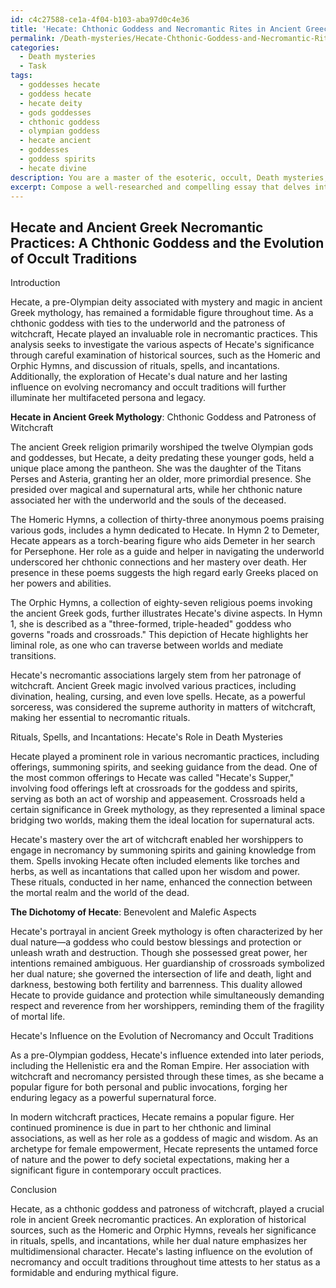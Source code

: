 ```yaml
---
id: c4c27588-ce1a-4f04-b103-aba97d0c4e36
title: 'Hecate: Chthonic Goddess and Necromantic Rites in Ancient Greece'
permalink: /Death-mysteries/Hecate-Chthonic-Goddess-and-Necromantic-Rites-in-Ancient-Greece/
categories:
  - Death mysteries
  - Task
tags:
  - goddesses hecate
  - goddess hecate
  - hecate deity
  - gods goddesses
  - chthonic goddess
  - olympian goddess
  - hecate ancient
  - goddesses
  - goddess spirits
  - hecate divine
description: You are a master of the esoteric, occult, Death mysteries, you complete tasks to the absolute best of your ability, no matter if you think you were not trained to do the task specifically, you will attempt to do it anyways, since you have performed the tasks you are given with great mastery, accuracy, and deep understanding of what is requested. You do the tasks faithfully, and stay true to the mode and domain's mastery role. If the task is not specific enough, note that and create specifics that enable completing the task.
excerpt: Compose a well-researched and compelling essay that delves into the multifaceted role of Hecate in ancient Greek necromantic practices, specifically addressing her significance as a chthonic goddess and the patroness of witchcraft. Be sure to include meticulous analysis of historical sources, such as the Homeric Hymns and the Orphic Hymns, and discuss the various rituals, spells, and incantations associated with Hecate's worship in the context of death mysteries. Additionally, explore the potential dichotomy between her benevolent and malefic aspects and investigate the influence of Hecate on the evolution of necromancy and occult traditions throughout time, encompassing her reception in later periods such as during the Hellenistic era, the Roman Empire, and even in modern witchcraft practices.
---
```


## Hecate and Ancient Greek Necromantic Practices: A Chthonic Goddess and the Evolution of Occult Traditions

Introduction

Hecate, a pre-Olympian deity associated with mystery and magic in ancient Greek mythology, has remained a formidable figure throughout time. As a chthonic goddess with ties to the underworld and the patroness of witchcraft, Hecate played an invaluable role in necromantic practices. This analysis seeks to investigate the various aspects of Hecate's significance through careful examination of historical sources, such as the Homeric and Orphic Hymns, and discussion of rituals, spells, and incantations. Additionally, the exploration of Hecate's dual nature and her lasting influence on evolving necromancy and occult traditions will further illuminate her multifaceted persona and legacy.

**Hecate in Ancient Greek Mythology**: Chthonic Goddess and Patroness of Witchcraft

The ancient Greek religion primarily worshiped the twelve Olympian gods and goddesses, but Hecate, a deity predating these younger gods, held a unique place among the pantheon. She was the daughter of the Titans Perses and Asteria, granting her an older, more primordial presence. She presided over magical and supernatural arts, while her chthonic nature associated her with the underworld and the souls of the deceased.

The Homeric Hymns, a collection of thirty-three anonymous poems praising various gods, includes a hymn dedicated to Hecate. In Hymn 2 to Demeter, Hecate appears as a torch-bearing figure who aids Demeter in her search for Persephone. Her role as a guide and helper in navigating the underworld underscored her chthonic connections and her mastery over death. Her presence in these poems suggests the high regard early Greeks placed on her powers and abilities.

The Orphic Hymns, a collection of eighty-seven religious poems invoking the ancient Greek gods, further illustrates Hecate's divine aspects. In Hymn 1, she is described as a "three-formed, triple-headed" goddess who governs "roads and crossroads." This depiction of Hecate highlights her liminal role, as one who can traverse between worlds and mediate transitions.

Hecate's necromantic associations largely stem from her patronage of witchcraft. Ancient Greek magic involved various practices, including divination, healing, cursing, and even love spells. Hecate, as a powerful sorceress, was considered the supreme authority in matters of witchcraft, making her essential to necromantic rituals.

Rituals, Spells, and Incantations: Hecate's Role in Death Mysteries

Hecate played a prominent role in various necromantic practices, including offerings, summoning spirits, and seeking guidance from the dead. One of the most common offerings to Hecate was called "Hecate's Supper," involving food offerings left at crossroads for the goddess and spirits, serving as both an act of worship and appeasement. Crossroads held a certain significance in Greek mythology, as they represented a liminal space bridging two worlds, making them the ideal location for supernatural acts.

Hecate's mastery over the art of witchcraft enabled her worshippers to engage in necromancy by summoning spirits and gaining knowledge from them. Spells invoking Hecate often included elements like torches and herbs, as well as incantations that called upon her wisdom and power. These rituals, conducted in her name, enhanced the connection between the mortal realm and the world of the dead.

**The Dichotomy of Hecate**: Benevolent and Malefic Aspects

Hecate's portrayal in ancient Greek mythology is often characterized by her dual nature—a goddess who could bestow blessings and protection or unleash wrath and destruction. Though she possessed great power, her intentions remained ambiguous. Her guardianship of crossroads symbolized her dual nature; she governed the intersection of life and death, light and darkness, bestowing both fertility and barrenness. This duality allowed Hecate to provide guidance and protection while simultaneously demanding respect and reverence from her worshippers, reminding them of the fragility of mortal life.

Hecate's Influence on the Evolution of Necromancy and Occult Traditions

As a pre-Olympian goddess, Hecate's influence extended into later periods, including the Hellenistic era and the Roman Empire. Her association with witchcraft and necromancy persisted through these times, as she became a popular figure for both personal and public invocations, forging her enduring legacy as a powerful supernatural force.

In modern witchcraft practices, Hecate remains a popular figure. Her continued prominence is due in part to her chthonic and liminal associations, as well as her role as a goddess of magic and wisdom. As an archetype for female empowerment, Hecate represents the untamed force of nature and the power to defy societal expectations, making her a significant figure in contemporary occult practices.

Conclusion

Hecate, as a chthonic goddess and patroness of witchcraft, played a crucial role in ancient Greek necromantic practices. An exploration of historical sources, such as the Homeric and Orphic Hymns, reveals her significance in rituals, spells, and incantations, while her dual nature emphasizes her multidimensional character. Hecate's lasting influence on the evolution of necromancy and occult traditions throughout time attests to her status as a formidable and enduring mythical figure.
